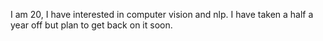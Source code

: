 I am 20, I have interested in computer vision and nlp. I have taken a half a year off but plan to get back on it soon.
